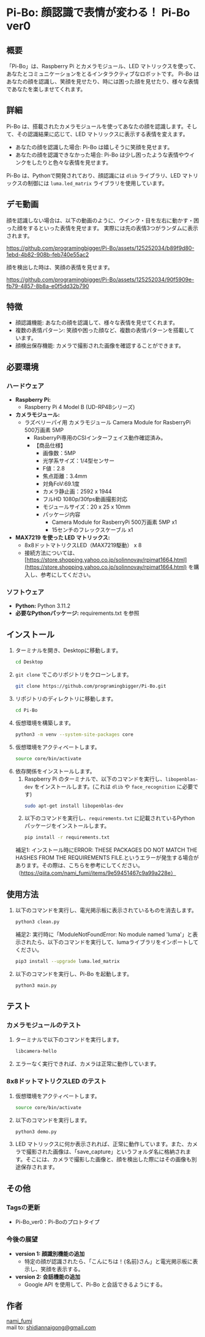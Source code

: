 # Pi-Bo: 顔認識で表情が変わる！ Pi-Bo ver0

## 概要

「Pi-Bo」は、Raspberry Pi とカメラモジュール、LED マトリックスを使って、あなたとコミュニケーションをとるインタラクティブなロボットです。  Pi-Bo はあなたの顔を認識し、笑顔を見せたり、時には困った顔を見せたり、様々な表情であなたを楽しませてくれます。

## 詳細

Pi-Bo は、搭載されたカメラモジュールを使ってあなたの顔を認識します。そして、その認識結果に応じて、LED マトリックスに表示する表情を変えます。

* あなたの顔を認識した場合: Pi-Bo は嬉しそうに笑顔を見せます。
* あなたの顔を認識できなかった場合: Pi-Bo は少し困ったような表情やウインクをしたりと色々な表情を見せます。

Pi-Bo は、Pythonで開発されており、顔認識には `dlib` ライブラリ、LED マトリックスの制御には `luma.led_matrix` ライブラリを使用しています。

## デモ動画
顔を認識しない場合は、以下の動画のように、ウインク・目を左右に動かす・困った顔をするといった表情を見せます。
実際には先の表情3つがランダムに表示されます。

https://github.com/programingbigger/Pi-Bo/assets/125252034/b89f9d80-1ebd-4b82-908b-feb740e55ac2


顔を検出した時は、笑顔の表情を見せます。

https://github.com/programingbigger/Pi-Bo/assets/125252034/90f5909e-fb79-4857-8b8a-e0f5dd32b790

## 特徴

- 顔認識機能: あなたの顔を認識して、様々な表情を見せてくれます。
- 複数の表情パターン: 笑顔や困った顔など、複数の表情パターンを搭載しています。
- 顔検出保存機能: カメラで撮影された画像を確認することができます。

## 必要環境

### ハードウェア

- **Raspberry Pi:** 
    - Raspberry Pi 4 Model B (UD-RP4Bシリーズ)
- **カメラモジュール:** 
    - ラズベリーパイ用 カメラモジュール Camera Module for RasberryPi 500万画素 5MP
        - RasberryPi専用のCSIインターフェイス動作確認済み。
        - 【商品仕様】
            - 画像数：5MP
            - 光学系サイズ：1/4型センサー
            - F値：2.8
            - 焦点距離：3.4mm
            - 対角FoV:69.1度
            - カメラ静止画：2592 x 1944
            - フルHD 1080p/30fps動画撮影対応
            - モジュールサイズ：20 x 25 x 10mm
            - パッケージ内容
                - Camera Module for RasberryPi 500万画素 5MP x1
                - 15センチのフレックスケーブル x1 
- **MAX7219 を使った LED マトリックス:** 
    - 8x8ドットマトリクスLED（MAX7219駆動） x 8
    - 接続方法については、[https://store.shopping.yahoo.co.jp/solinnovay/rpimat1664.html](https://store.shopping.yahoo.co.jp/solinnovay/rpimat1664.html) を購入し、参考にしてください。

### ソフトウェア

- **Python:** Python 3.11.2
- **必要なPythonパッケージ:** requirements.txt を参照

## インストール

1. ターミナルを開き、Desktopに移動します。
   ```bash
   cd Desktop
   ```
2. `git clone` でこのリポジトリをクローンします。
    ```bash
    git clone https://github.com/programingbigger/Pi-Bo.git
    ```
3. リポジトリのディレクトリに移動します。
   ```bash
   cd Pi-Bo
   ```
4. 仮想環境を構築します。
    ```bash
    python3 -m venv --system-site-packages core 
    ```
5. 仮想環境をアクティベートします。
    ```bash
    source core/bin/activate
    ```
6. 依存関係をインストールします。
    1. Raspberry Pi のターミナルで、以下のコマンドを実行し、`libopenblas-dev` をインストールします。(これは `dlib` や `face_recognition` に必要です)
        ```bash
        sudo apt-get install libopenblas-dev
        ```
    2. 以下のコマンドを実行し、`requirements.txt` に記載されているPythonパッケージをインストールします。
        ```bash
        pip install -r requirements.txt
        ```
    補足1: インストール時にERROR: THESE PACKAGES DO NOT MATCH THE HASHES FROM THE REQUIREMENTS FILE.というエラーが発生する場合があります。その際は、こちらを参考にしてください。（https://qiita.com/nami_fumi/items/9e59451467c9a99a228e）

## 使用方法

1. 以下のコマンドを実行し、電光掲示板に表示されているものを消去します。
    ```bash
    python3 clean.py 
    ```
    補足2: 実行時に「ModuleNotFoundError: No module named 'luma'」と表示されたら、以下のコマンドを実行して、lumaライブラリをインポートしてください。
   ```bash
   pip3 install --upgrade luma.led_matrix
   ```
2. 以下のコマンドを実行し、Pi-Bo を起動します。
    ```bash
    python3 main.py
    ```

## テスト

### カメラモジュールのテスト

1. ターミナルで以下のコマンドを実行します。
   ```bash
   libcamera-hello
   ```
2. エラーなく実行できれば、カメラは正常に動作しています。

### 8x8ドットマトリクスLED のテスト

1. 仮想環境をアクティベートします。
    ```bash
    source core/bin/activate
    ```
2. 以下のコマンドを実行します。
   ```bash
   python3 demo.py
   ```
3. LED マトリックスに何か表示されれば、正常に動作しています。また、カメラで撮影された画像は、「save_capture」というフォルダ名に格納されます。そこには、カメラで撮影した画像と、顔を検出した際にはその画像も別途保存されます。

## その他
### Tagsの更新
- Pi-Bo_ver0：Pi-Boのプロトタイプ


### 今後の展望

- **version 1: 顔識別機能の追加**
    - 特定の顔が認識されたら、「こんにちは！{名前}さん」と電光掲示板に表示し、笑顔を表示する。
- **version 2: 会話機能の追加**
    - Google API を使用して、Pi-Bo と会話できるようにする。

## 作者

[nami_fumi](https://qiita.com/nami_fumi/following_users)  
mail to: shidiannaigong@gmail.com
